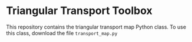# Triangular Transport Toolbox

This repository contains the triangular transport map Python class. To use this class, download the file `transport_map.py`
